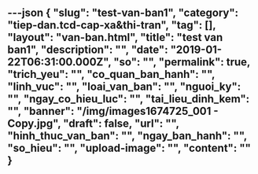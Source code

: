 ---json
{
    "slug": "test-van-ban1",
    "category": "tiep-dan.tcd-cap-xa&thi-tran",
    "tag": [],
    "layout": "van-ban.html",
    "title": "test van ban1",
    "description": "",
    "date": "2019-01-22T06:31:00.000Z",
    "so": "",
    "permalink": true,
    "trich_yeu": "",
    "co_quan_ban_hanh": "",
    "linh_vuc": "",
    "loai_van_ban": "",
    "nguoi_ky": "",
    "ngay_co_hieu_luc": "",
    "tai_lieu_dinh_kem": "",
    "banner": "/img/images1674725_001 - Copy.jpg",
    "draft": false,
    "url": "",
    "hinh_thuc_van_ban": "",
    "ngay_ban_hanh": "",
    "so_hieu": "",
    "upload-image": "",
    "__content__": ""
}
---
